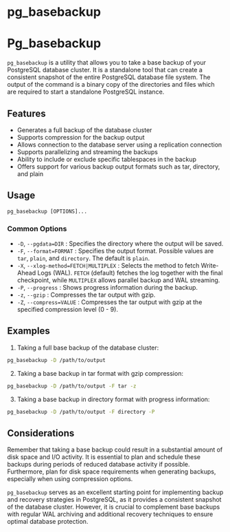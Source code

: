 # pg_basebackup

# Pg_basebackup

`pg_basebackup` is a utility that allows you to take a base backup of your PostgreSQL database cluster. It is a standalone tool that can create a consistent snapshot of the entire PostgreSQL database file system. The output of the command is a binary copy of the directories and files which are required to start a standalone PostgreSQL instance.

## Features

* Generates a full backup of the database cluster
* Supports compression for the backup output
* Allows connection to the database server using a replication connection
* Supports parallelizing and streaming the backups
* Ability to include or exclude specific tablespaces in the backup
* Offers support for various backup output formats such as tar, directory, and plain

## Usage

```
pg_basebackup [OPTIONS]...
```

### Common Options

* `-D`, `--pgdata=DIR` : Specifies the directory where the output will be saved.
* `-F`, `--format=FORMAT` : Specifies the output format. Possible values are `tar`, `plain`, and `directory`. The default is `plain`.
* `-X`, `--xlog-method=FETCH|MULTIPLEX` : Selects the method to fetch Write-Ahead Logs (WAL). `FETCH` (default) fetches the log together with the final checkpoint, while `MULTIPLEX` allows parallel backup and WAL streaming.
* `-P`, `--progress` : Shows progress information during the backup.
* `-z`, `--gzip` : Compresses the tar output with gzip.
* `-Z`, `--compress=VALUE` : Compresses the tar output with gzip at the specified compression level (0 - 9).

## Examples

1. Taking a full base backup of the database cluster:

```bash
pg_basebackup -D /path/to/output
```

2. Taking a base backup in tar format with gzip compression:

```bash
pg_basebackup -D /path/to/output -F tar -z
```

3. Taking a base backup in directory format with progress information:

```bash
pg_basebackup -D /path/to/output -F directory -P
```

## Considerations

Remember that taking a base backup could result in a substantial amount of disk space and I/O activity. It is essential to plan and schedule these backups during periods of reduced database activity if possible. Furthermore, plan for disk space requirements when generating backups, especially when using compression options.

`pg_basebackup` serves as an excellent starting point for implementing backup and recovery strategies in PostgreSQL, as it provides a consistent snapshot of the database cluster. However, it is crucial to complement base backups with regular WAL archiving and additional recovery techniques to ensure optimal database protection.